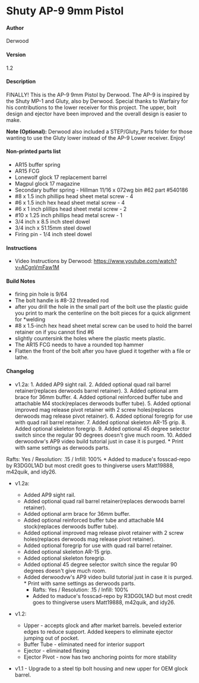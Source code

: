 # Shuty AP-9 9mm Pistol

#### Author
Derwood

#### Version
1.2

#### Description
FINALLY! This is the AP-9 9mm Pistol by Derwood. The AP-9 is inspired by the Shuty MP-1 and Gluty, also by Derwood. Special thanks to Warfairy for his contributions to the lower receiver for this project. The upper, bolt design and ejector have been improved and the overall design is easier to make.

**Note (Optional):** Derwood also included a STEP/Gluty_Parts folder for those wanting to use the Gluty lower instead of the AP-9 Lower receiver. Enjoy!

#### Non-printed parts list


* AR15 buffer spring
* AR15 FCG
* Lonewolf glock 17 replacement barrel
* Magpul glock 17 magazine
* Secondary buffer spring - Hillman 11/16 x 072wg bin #62 part #540186
* #8 x 1.5 inch phillips head sheet metal screw - 4
* #6 x 1.5 inch hex head sheet metal screw - 4
* #6 x 1 inch plillips head sheet metal screw - 2
* #10 x 1.25 inch phillips head metal screw - 1
* 3/4 inch x 8.5 inch steel dowel
* 3/4 inch x 51.15mm steel dowel
* Firing pin - 1/4 inch steel dowel

#### Instructions
* Video Instructions by Derwood: https://www.youtube.com/watch?v=ACgnVmFaw1M

#### Build Notes
* firing pin hole is 9/64
* The bolt handle is #8-32 threaded rod
* after you drill the hole in the small part of the bolt use the plastic guide you print to mark the centerline on the bolt pieces for a quick alignment for *welding
* #8 x 1.5-inch hex head sheet metal screw can be used to hold the barrel retainer on if you cannot find #6 
* slightly countersink the holes where the plastic meets plastic. 
* The AR15 FCG needs to have a rounded top hammer
* Flatten the front of the bolt after you have glued it together with a file or lathe.

#### Changelog
* v1.2a: 1. Added AP9 sight rail. 
         2. Added optional quad rail barrel retainer(replaces derwoods barrel retainer).
         3. Added optional arm brace for 36mm buffer.
         4. Added optional reinforced buffer tube and attachable M4 stock(replaces derwoods buffer tube).
         5. Added optional improved mag release pivot retainer with 2 screw holes(replaces derwoods mag release pivot retainer).
         6. Added optional foregrip for use with quad rail barrel retainer.
         7. Added optional skeleton AR-15 grip.
         8. Added optional skeleton foregrip.
         9. Added optional 45 degree selector switch since the regular 90 degrees doesn't give much room.
        10. Added derwoodvw's AP9 video build tutorial just in case it is purged.
         * Print with same settings as derwoods parts. 

Rafts: Yes / 
Resolution: .15 / 
Infill: 100%
         * Added to maduce's fosscad-repo by R3DG0L1AD but most credit goes to thingiverse users Matt19888, m42quik, and idy26.
* v1.2a:
  * Added AP9 sight rail.
  * Added optional quad rail barrel retainer(replaces derwoods barrel retainer).
  * Added optional arm brace for 36mm buffer.
  * Added optional reinforced buffer tube and attachable M4 stock(replaces derwoods buffer tube).
  * Added optional improved mag release pivot retainer with 2 screw holes(replaces derwoods mag release pivot retainer).
  * Added optional foregrip for use with quad rail barrel retainer.
  * Added optional skeleton AR-15 grip.
  * Added optional skeleton foregrip.
  * Added optional 45 degree selector switch since the regular 90 degrees doesn't give much room.
  * Added derwoodvw's AP9 video build tutorial just in case it is purged. * Print with same settings as derwoods parts.
	  * Rafts: Yes / Resolution: .15 / Infill: 100% 
	  * Added to maduce's fosscad-repo by R3DG0L1AD but most credit goes to thingiverse users Matt19888, m42quik, and idy26.
  
* v1.2: 
  * Upper - accepts glock and after market barrels. beveled exterior edges to reduce support. Added keepers to eliminate ejector jumping out of pocket.
  * Buffer Tube - eliminated need for interior support
  * Ejector - eliminated flexing
  * Ejector Pivot - now has two anchoring points for more stability

* v1.1 -  Upgrade to a steel tip bolt housing and new upper for OEM glock barrel.
